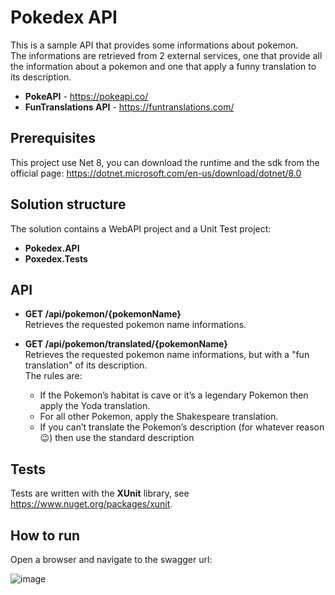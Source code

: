 # Pokedex API
This is a sample API that provides some informations about pokemon.  
The informations are retrieved from 2 external services, one that provide all the information about a pokemon and one that apply a funny translation to its description.

- **PokeAPI** - https://pokeapi.co/
- **FunTranslations API** - https://funtranslations.com/

## Prerequisites

This project use Net 8, you can download the runtime and the sdk from the official page:
https://dotnet.microsoft.com/en-us/download/dotnet/8.0

## Solution structure

The solution contains a WebAPI project and a Unit Test project:

- **Pokedex.API**
- **Poxedex.Tests**

## API 

- **GET /api/pokemon/{pokemonName}**   
  Retrieves the requested pokemon name informations.

- **GET /api/pokemon/translated/{pokemonName}**  
  Retrieves the requested pokemon name informations, but with a "fun translation" of its description.   
  The rules are:
  - If the Pokemon’s habitat is cave or it’s a legendary Pokemon then apply the Yoda translation.
  - For all other Pokemon, apply the Shakespeare translation.
  - If you can’t translate the Pokemon’s description (for whatever reason 😉) then use the standard description

## Tests

Tests are written with the **XUnit** library, see https://www.nuget.org/packages/xunit.

## How to run

Open a browser and navigate to the swagger url:

![image](https://github.com/rdenisi/pokedex/assets/5156034/ebdd9198-1b83-4e1e-bb29-e742263af01d)

